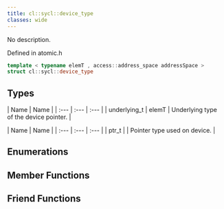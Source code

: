 ```yaml
---
title: cl::sycl::device_type
classes: wide
---
```



No description.

Defined in atomic.h

```cpp
template < typename elemT , access::address_space addressSpace >
struct cl::sycl::device_type
```

## Types

  | Name | Name |
| :--- | :--- | :--- |
| underlying_t | elemT | Underlying type of the device pointer.  |

  | Name | Name |
| :--- | :--- | :--- |
| ptr_t |  | Pointer type used on device.  |

## Enumerations

## Member Functions


## Friend Functions

